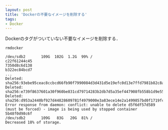 ```yaml
---
layout: post
title: 'Dockerの不要なイメージを削除する'
tags:
- Docker
---
```


Dockerのタグがついていない不要なイメージを削除する．

`rmdocker`

    /dev/sdb2       109G  102G  1.2G  99% /
    c22f61244c45
    7350d8c6d138
    b322ec84bcd7
    ...
    Deleted: sha256:93ebe95ceac8ccbcd66fb90f7990084d3d431d5e19efc0d13e7ffd7981b82c8a
    Deleted: sha256:e739f8637601a30f960be831cd79714283b2db7d5a35ef447908fb558b1d9e55
    Deleted: sha256:d953a2440bf927d44828609781f4979000e3a83ece14e2a1499857bd0f1719fc
    Error response from daemon: conflict: unable to delete d5f6df57d589 (must be forced) - image is being used by stopped container 5b48f0d98c6f
    /dev/sdb2       109G   83G   20G  81% /
    Decreased 18% of storage.

<script src="https://gist-it.appspot.com/http://github.com/noyuno/dotfiles/raw/master/bin/rmdocker"></script>

